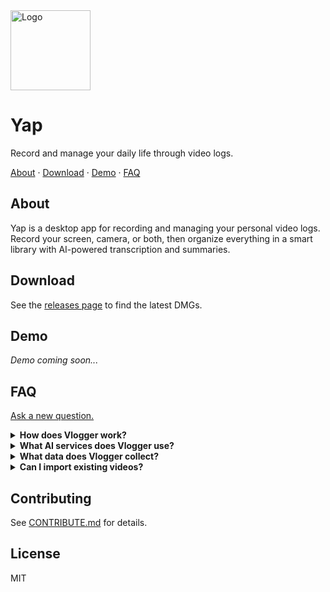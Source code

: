 <img src="assets/original.png" width="128" alt="Logo" />

# Yap

Record and manage your daily life through video logs.

<p align="left">
  <a href="#about">About</a>
  ·
  <a href="#download">Download</a>
  ·
  <a href="#demo">Demo</a>
  ·
  <a href="#faq">FAQ</a>
</p>

## About

Yap is a desktop app for recording and managing your personal video logs. Record your screen, camera, or both, then organize everything in a smart library with AI-powered transcription and summaries.

## Download

See the [releases page](https://github.com/felipap/vlogger/releases/latest) to find the latest DMGs.

## Demo

_Demo coming soon..._

## FAQ

[Ask a new question.](https://github.com/felipap/vlogger/discussions/new/choose)

<details>
  <summary>
    <strong>How does Vlogger work?</strong>
  </summary>
  <p>
    Vlogger lets you record your screen, camera, or both simultaneously. Your recordings are automatically organized in a library with metadata, and you can generate AI-powered transcriptions and summaries to help you find and understand your content.
  </p>
</details>

<details>
  <summary>
    <strong>What AI services does Vlogger use?</strong>
  </summary>
  <p>
    Vlogger uses OpenAI Whisper for transcription and Google Gemini for generating video summaries. You'll need to provide your own API keys for these services.
  </p>
</details>

<details>
  <summary>
    <strong>What data does Vlogger collect?</strong>
  </summary>
  <p>
    Vlogger stores your video files locally and only sends data to AI services when you explicitly request transcription or summary generation. Your videos and personal data stay on your machine.
  </p>
</details>

<details>
  <summary>
    <strong>Can I import existing videos?</strong>
  </summary>
  <p>
    Yes, you can import existing video files into your Vlogger library. The app will automatically generate thumbnails and metadata for imported videos.
  </p>
</details>

## Contributing

See [CONTRIBUTE.md](CONTRIBUTE.md) for details.

## License

MIT

